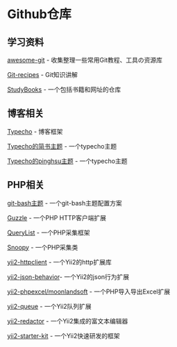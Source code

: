 # Github仓库

## 学习资料

[awesome-git](https://github.com/hylerrix/awesome-git) - 收集整理一些常用Git教程、工具の资源库

[Git-recipes](https://github.com/geeeeeeeeek/git-recipes/wiki) - Git知识讲解

[StudyBooks](https://github.com/lizhenghn123/StudyBooks) - 一个包括书籍和网址的仓库

## 博客相关

[Typecho](https://github.com/typecho/typecho) - 博客框架

[Typecho的简书主题](https://github.com/jiangmuzi/jianshu) - 一个typecho主题

[Typecho的pinghsu主题](https://github.com/chakhsu/pinghsu) - 一个typecho主题

## PHP相关

[git-bash主题](https://github.com/mavnn/mintty-colors-solarized/blob/master/.minttyrc.dark) - 一个git-bash主题配置方案

[Guzzle](https://github.com/guzzle/guzzle) - 一个PHP HTTP客户端扩展

[QueryList](https://github.com/jae-jae/querylist) - 一个PHP采集框架

[Snoopy](https://github.com/xmyl/Snoopy-2.0) - 一个PHP采集类

[yii2-httpclient](https://github.com/yiisoft/yii2-httpclient) - 一个Yii2的http扩展库

[yii2-json-behavior](https://github.com/paulzi/yii2-json-behavior)- 一个Yii2的json行为扩展

[yii2-phpexcel/moonlandsoft](https://github.com/moonlandsoft/yii2-phpexcel) - 一个PHP导入导出Excel扩展

[yii2-queue](https://github.com/yiisoft/yii2-queue) - 一个Yii2队列扩展

[yii2-redactor](https://github.com/yiidoc/yii2-redactor) - 一个Yii2集成的富文本编辑器

[yii2-starter-kit](https://github.com/yii2-starter-kit/yii2-starter-kit) - 一个Yii2快速研发的框架